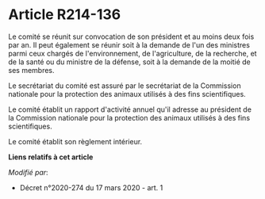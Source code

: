 # Article R214-136

Le comité se réunit sur convocation de son président et au moins deux fois par an. Il peut également se réunir soit à la
demande de l'un des ministres parmi ceux chargés de l'environnement, de l'agriculture, de la recherche, et de la santé ou du
ministre de la défense, soit à la demande de la moitié de ses membres.

Le secrétariat du comité est assuré par le secrétariat de la Commission nationale pour la protection des animaux utilisés à
des fins scientifiques.

Le comité établit un rapport d'activité annuel qu'il adresse au président de la Commission nationale pour la protection des
animaux utilisés à des fins scientifiques.

Le comité établit son règlement intérieur.

**Liens relatifs à cet article**

_Modifié par_:

  - Décret n°2020-274 du 17 mars 2020 - art. 1
